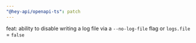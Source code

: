 ```yaml
---
"@hey-api/openapi-ts": patch
---
```


feat: ability to disable writing a log file via a `--no-log-file` flag or `logs.file` = `false`
